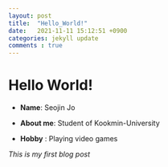 ```yaml
---
layout: post
title:  "Hello_World!"
date:   2021-11-11 15:12:51 +0900
categories: jekyll update
comments : true
---
```



# Hello World!

- **Name**: Seojin Jo

- **About me**: Student of Kookmin-University

- **Hobby** : Playing video games

*This is my first blog post*
